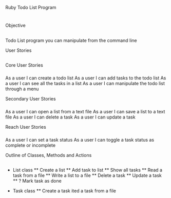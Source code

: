 Ruby Todo List Program
#
Objective
##
Todo List program you can manipulate from the command line 

User Stories
##

Core User Stories
###
As a user I can create a todo list
As a user I can add tasks to the todo list
As a user I can see all the tasks in a list
As a user I can manipulate the todo list through a menu

Secondary User Stories
###
As a user I can open a list from a text file
As a user I can save a list to a text file
As a user I can delete a task
As a user I can update a task

Reach User Stories
###
As a user I can set a task status
As a user I can toggle a task status as complete or incomplete

Outline of Classes, Methods and Actions
##
* List class
** Create a list
** Add task to list
** Show all tasks
** Read a task from a file
** Write a list to a file
** Delete a task
** Update a task
** ? Mark task as done

* Task class
** Create a task ited a task from a file
